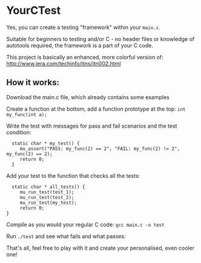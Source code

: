 # YourCTest
Yes, you can create a testing "framework" within your `main.c`.

Suitable for beginners to testing and/or C - no header files or knowledge of autotools required, the framework is a part of your C code.

This project is basically an enhanced, more colorful version of:
http://www.jera.com/techinfo/jtns/jtn002.html

## How it works:

Download the main.c file, which already contains some examples

Create a function at the bottom, add a function prototype  at the top:
  `int my_func(int a);`

Write the test with messages for pass and fail scenarios and the test condition:
```  
  static char * my_test() {
     mu_assert("PASS: my_func(2) == 2", "FAIL: my_func(2) != 2", my_func(2) == 2);
     return 0;
  }
```
Add your test to the function that checks all the tests:
```  
  static char * all_tests() {
     mu_run_test(test_1);
     mu_run_test(test_2);
     mu_run_test(my_test);
     return 0;
}
```
Compile as you would your regular C code:
  `gcc main.c -o test`

Run `./test` and see what fails and what passes:

That's all, feel free to play with it and create your personalised, even cooler one!

